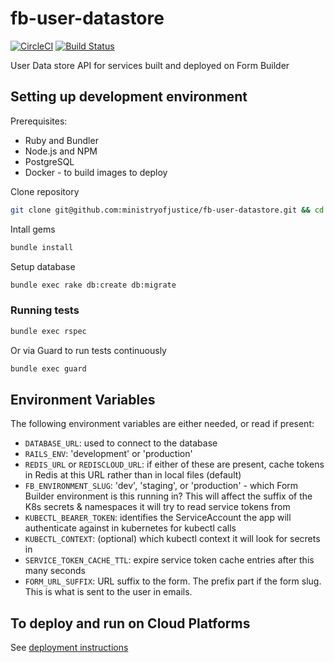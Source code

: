 # fb-user-datastore

[![CircleCI](https://circleci.com/gh/ministryofjustice/fb-user-datastore/tree/master.svg?style=svg)](https://circleci.com/gh/ministryofjustice/fb-user-datastore/tree/master)
[![Build Status](https://travis-ci.org/ministryofjustice/fb-user-datastore.svg?branch=master)](https://travis-ci.org/ministryofjustice/fb-user-datastore)

User Data store API for services built and deployed on Form Builder

## Setting up development environment

Prerequisites:

- Ruby and Bundler
- Node.js and NPM
- PostgreSQL
- Docker - to build images to deploy

Clone repository

```sh
git clone git@github.com:ministryofjustice/fb-user-datastore.git && cd fb-user-datastore.git
```

Intall gems

```sh
bundle install
```

Setup database

```sh
bundle exec rake db:create db:migrate
```

### Running tests

```sh
bundle exec rspec
```

Or via Guard to run tests continuously

```sh
bundle exec guard
```

## Environment Variables

The following environment variables are either needed, or read if present:

- `DATABASE_URL`: used to connect to the database
- `RAILS_ENV`: 'development' or 'production'
- `REDIS_URL` or `REDISCLOUD_URL`: if either of these are present, cache tokens in
  Redis at this URL rather than in local files (default)
- `FB_ENVIRONMENT_SLUG`: 'dev', 'staging', or 'production' - which Form Builder
  environment is this running in? This will affect the suffix of the K8s
  secrets & namespaces it will try to read service tokens from
- `KUBECTL_BEARER_TOKEN`: identifies the ServiceAccount the app will authenticate
  against in kubernetes for kubectl calls
- `KUBECTL_CONTEXT`: (optional) which kubectl context it will look for secrets in
- `SERVICE_TOKEN_CACHE_TTL`: expire service token cache entries after this many
  seconds
- `FORM_URL_SUFFIX`: URL suffix to the form. The prefix part if the form slug.
  This is what is sent to the user in emails.

## To deploy and run on Cloud Platforms

See [deployment instructions](DEPLOY.md)
